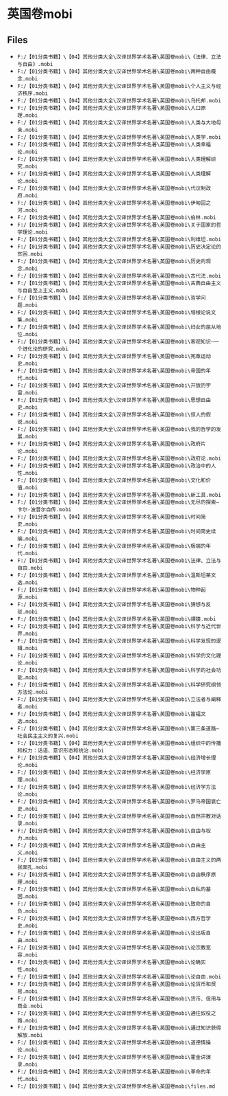 # 英国卷mobi

## Files

- `F:/【01分类书籍】\【04】其他分类大全\汉译世界学术名著\英国卷mobi\《法律、立法与自由》.mobi`
- `F:/【01分类书籍】\【04】其他分类大全\汉译世界学术名著\英国卷mobi\两种自由概念.mobi`
- `F:/【01分类书籍】\【04】其他分类大全\汉译世界学术名著\英国卷mobi\个人主义与经济秩序.mobi`
- `F:/【01分类书籍】\【04】其他分类大全\汉译世界学术名著\英国卷mobi\乌托邦.mobi`
- `F:/【01分类书籍】\【04】其他分类大全\汉译世界学术名著\英国卷mobi\人口原理.mobi`
- `F:/【01分类书籍】\【04】其他分类大全\汉译世界学术名著\英国卷mobi\人类与大地母亲.mobi`
- `F:/【01分类书籍】\【04】其他分类大全\汉译世界学术名著\英国卷mobi\人类学.mobi`
- `F:/【01分类书籍】\【04】其他分类大全\汉译世界学术名著\英国卷mobi\人类幸福论.mobi`
- `F:/【01分类书籍】\【04】其他分类大全\汉译世界学术名著\英国卷mobi\人类理解研究.mobi`
- `F:/【01分类书籍】\【04】其他分类大全\汉译世界学术名著\英国卷mobi\人类理解论.mobi`
- `F:/【01分类书籍】\【04】其他分类大全\汉译世界学术名著\英国卷mobi\代议制政府.mobi`
- `F:/【01分类书籍】\【04】其他分类大全\汉译世界学术名著\英国卷mobi\伊甸园之河.mobi`
- `F:/【01分类书籍】\【04】其他分类大全\汉译世界学术名著\英国卷mobi\伯林.mobi`
- `F:/【01分类书籍】\【04】其他分类大全\汉译世界学术名著\英国卷mobi\关于国家的哲学理论.mobi`
- `F:/【01分类书籍】\【04】其他分类大全\汉译世界学术名著\英国卷mobi\利维坦.mobi`
- `F:/【01分类书籍】\【04】其他分类大全\汉译世界学术名著\英国卷mobi\历史决定论的贫困.mobi`
- `F:/【01分类书籍】\【04】其他分类大全\汉译世界学术名著\英国卷mobi\历史的观念.mobi`
- `F:/【01分类书籍】\【04】其他分类大全\汉译世界学术名著\英国卷mobi\古代法.mobi`
- `F:/【01分类书籍】\【04】其他分类大全\汉译世界学术名著\英国卷mobi\古典自由主义与自由至上主义.mobi`
- `F:/【01分类书籍】\【04】其他分类大全\汉译世界学术名著\英国卷mobi\哲学问题.mobi`
- `F:/【01分类书籍】\【04】其他分类大全\汉译世界学术名著\英国卷mobi\培根论说文集.mobi`
- `F:/【01分类书籍】\【04】其他分类大全\汉译世界学术名著\英国卷mobi\妇女的屈从地位.mobi`
- `F:/【01分类书籍】\【04】其他分类大全\汉译世界学术名著\英国卷mobi\客观知识—一个进化论的研究.mobi`
- `F:/【01分类书籍】\【04】其他分类大全\汉译世界学术名著\英国卷mobi\宪章运动史.mobi`
- `F:/【01分类书籍】\【04】其他分类大全\汉译世界学术名著\英国卷mobi\帝国的年代.mobi`
- `F:/【01分类书籍】\【04】其他分类大全\汉译世界学术名著\英国卷mobi\开放的宇宙.mobi`
- `F:/【01分类书籍】\【04】其他分类大全\汉译世界学术名著\英国卷mobi\思想自由史.mobi`
- `F:/【01分类书籍】\【04】其他分类大全\汉译世界学术名著\英国卷mobi\惊人的假说.mobi`
- `F:/【01分类书籍】\【04】其他分类大全\汉译世界学术名著\英国卷mobi\我的哲学的发展.mobi`
- `F:/【01分类书籍】\【04】其他分类大全\汉译世界学术名著\英国卷mobi\政府片论.mobi`
- `F:/【01分类书籍】\【04】其他分类大全\汉译世界学术名著\英国卷mobi\政府论.mobi`
- `F:/【01分类书籍】\【04】其他分类大全\汉译世界学术名著\英国卷mobi\政治中的人性.mobi`
- `F:/【01分类书籍】\【04】其他分类大全\汉译世界学术名著\英国卷mobi\文化和价值.mobi`
- `F:/【01分类书籍】\【04】其他分类大全\汉译世界学术名著\英国卷mobi\新工具.mobi`
- `F:/【01分类书籍】\【04】其他分类大全\汉译世界学术名著\英国卷mobi\无尽的探索—卡尔·波普尔自传.mobi`
- `F:/【01分类书籍】\【04】其他分类大全\汉译世界学术名著\英国卷mobi\时间简史.mobi`
- `F:/【01分类书籍】\【04】其他分类大全\汉译世界学术名著\英国卷mobi\时间简史续编.mobi`
- `F:/【01分类书籍】\【04】其他分类大全\汉译世界学术名著\英国卷mobi\极端的年代.mobi`
- `F:/【01分类书籍】\【04】其他分类大全\汉译世界学术名著\英国卷mobi\法律、立法与自由.mobi`
- `F:/【01分类书籍】\【04】其他分类大全\汉译世界学术名著\英国卷mobi\温斯坦莱文选.mobi`
- `F:/【01分类书籍】\【04】其他分类大全\汉译世界学术名著\英国卷mobi\物种起源.mobi`
- `F:/【01分类书籍】\【04】其他分类大全\汉译世界学术名著\英国卷mobi\猜想与反驳.mobi`
- `F:/【01分类书籍】\【04】其他分类大全\汉译世界学术名著\英国卷mobi\祼猿.mobi`
- `F:/【01分类书籍】\【04】其他分类大全\汉译世界学术名著\英国卷mobi\科学与近代世界.mobi`
- `F:/【01分类书籍】\【04】其他分类大全\汉译世界学术名著\英国卷mobi\科学发现的逻辑.mobi`
- `F:/【01分类书籍】\【04】其他分类大全\汉译世界学术名著\英国卷mobi\科学的文化理论.mobi`
- `F:/【01分类书籍】\【04】其他分类大全\汉译世界学术名著\英国卷mobi\科学的社会功能.mobi`
- `F:/【01分类书籍】\【04】其他分类大全\汉译世界学术名著\英国卷mobi\科学研究纲领方法论.mobi`
- `F:/【01分类书籍】\【04】其他分类大全\汉译世界学术名著\英国卷mobi\立法者与阐释者.mobi`
- `F:/【01分类书籍】\【04】其他分类大全\汉译世界学术名著\英国卷mobi\笛福文选.mobi`
- `F:/【01分类书籍】\【04】其他分类大全\汉译世界学术名著\英国卷mobi\第三条道路—社会民主主义的复兴.mobi`
- `F:/【01分类书籍】\【04】其他分类大全\汉译世界学术名著\英国卷mobi\组织中的传播和权力：话语、意识形态和统治.mobi`
- `F:/【01分类书籍】\【04】其他分类大全\汉译世界学术名著\英国卷mobi\经济增长理论.mobi`
- `F:/【01分类书籍】\【04】其他分类大全\汉译世界学术名著\英国卷mobi\经济学原理.mobi`
- `F:/【01分类书籍】\【04】其他分类大全\汉译世界学术名著\英国卷mobi\经济学方法论.mobi`
- `F:/【01分类书籍】\【04】其他分类大全\汉译世界学术名著\英国卷mobi\罗马帝国衰亡史.mobi`
- `F:/【01分类书籍】\【04】其他分类大全\汉译世界学术名著\英国卷mobi\自然宗教对话录.mobi`
- `F:/【01分类书籍】\【04】其他分类大全\汉译世界学术名著\英国卷mobi\自由与权力.mobi`
- `F:/【01分类书籍】\【04】其他分类大全\汉译世界学术名著\英国卷mobi\自由主义.mobi`
- `F:/【01分类书籍】\【04】其他分类大全\汉译世界学术名著\英国卷mobi\自由主义的两张面孔.mobi`
- `F:/【01分类书籍】\【04】其他分类大全\汉译世界学术名著\英国卷mobi\自由秩序原理.mobi`
- `F:/【01分类书籍】\【04】其他分类大全\汉译世界学术名著\英国卷mobi\自私的基因.mobi`
- `F:/【01分类书籍】\【04】其他分类大全\汉译世界学术名著\英国卷mobi\致命的自负.mobi`
- `F:/【01分类书籍】\【04】其他分类大全\汉译世界学术名著\英国卷mobi\西方哲学史.mobi`
- `F:/【01分类书籍】\【04】其他分类大全\汉译世界学术名著\英国卷mobi\论出版自由.mobi`
- `F:/【01分类书籍】\【04】其他分类大全\汉译世界学术名著\英国卷mobi\论宗教宽容.mobi`
- `F:/【01分类书籍】\【04】其他分类大全\汉译世界学术名著\英国卷mobi\论确实性.mobi`
- `F:/【01分类书籍】\【04】其他分类大全\汉译世界学术名著\英国卷mobi\论自由.mobi`
- `F:/【01分类书籍】\【04】其他分类大全\汉译世界学术名著\英国卷mobi\论货币和贸易.mobi`
- `F:/【01分类书籍】\【04】其他分类大全\汉译世界学术名著\英国卷mobi\货币、信用与商业.mobi`
- `F:/【01分类书籍】\【04】其他分类大全\汉译世界学术名著\英国卷mobi\通往奴役之路.mobi`
- `F:/【01分类书籍】\【04】其他分类大全\汉译世界学术名著\英国卷mobi\通过知识获得解放.mobi`
- `F:/【01分类书籍】\【04】其他分类大全\汉译世界学术名著\英国卷mobi\道德情操论.mobi`
- `F:/【01分类书籍】\【04】其他分类大全\汉译世界学术名著\英国卷mobi\霍金讲演录.mobi`
- `F:/【01分类书籍】\【04】其他分类大全\汉译世界学术名著\英国卷mobi\革命的年代.mobi`
- `F:/【01分类书籍】\【04】其他分类大全\汉译世界学术名著\英国卷mobi\files.md`
